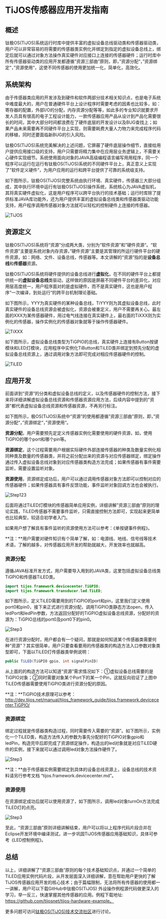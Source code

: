 # TiJOS传感器应用开发指南

## 概述

钛极OS(TiJOS)系统运行时库中提供丰富的虚拟设备总线驱动类和传感器驱动类，用户可以非常容易的将需要的传感器类实例化并绑定到指定的虚拟设备总线上，绑定后就可以通过对象方法操作真实硬件对应接口上连接的传感器硬件；运行时库中所有传感器驱动类的应用开发都遵循”资源三部曲”原则，即，”资源分配“，”资源绑定“，”资源使用“，这使不同传感器的使用更加统一化，简单化，高效化。



## 系统架构

由于传感器类应用的开发涉及到硬件和软件两部分技术相关知识点，也是电子系统中难度最大的，用户在普通硬件平台上设计程序时需要考虑的因素也比较多，如：寄存器的配置，外部I/O的分配，内存资源分配等等，如此多的专业知识就要求开发人员具有很高的电子工程设计能力，一款传感器应用产品从设计到产品化需要很长的时间，其中大部分时间都浪费在了硬件底层的开发设计以及BUG查找上；如果产品未来需要再不同硬件平台上实现，则需要耗费大量人力物力来完成程序代码的移植，同时还要面临新BUG的引入风险。

钛极OS(TiJOS)系统完美解决的上述问题，它屏蔽了硬件底层操作细节，直接给用户提供应用接口级的支持，用户只需要将精力集中在应用层业务逻辑上，不需要关心硬件实现细节。系统使用面向对象的JAVA高级编程语言编写用用程序，同一个程序可以运行在运行有钛极OS(TiJOS)系统的不同硬件平台上，真正意义上实现了”软件定义硬件“，为用户应用的运行和跨平台提供了可靠的系统级支持。

如下图所示，钛极OS(TiJOS)完整系统由执行环境、真实硬件，传感器三大部分组成，其中执行环境中运行有钛极OS(TiJOS)操作系统，系统核心为JAVA虚拟机，其将真实硬件虚拟化，这是用户程序可以跨平台执行的技术基础；运行时库除了提供标准JAVA库功能外，还为用户提供丰富的虚拟设备总线类和传感器类驱动功能支持，用户程序调用传感器对象方法就可以轻松的控制硬件上连接的传感器。

![TiJOS](.\img\TiJOS.png)



## 资源定义

钛极OS(TiJOS)系统将“资源”分成两大类，分别为“软件资源”和”硬件资源“。“软件资源”主要是系统对象内存资源，”硬件资源“主要是其管理的所运行硬件平台的硬件资源，如：网络、文件、设备总线，传感器等。本文讲解的“资源”指的是**设备总线**和**传感器**资源。

钛极OS(TiJOS)系统将硬件提供的设备总线进行**虚拟化**，在不同的硬件平台上都提供统一的**虚拟设备总线**类驱动，这样做的原因是屏蔽不同硬件平台的差异化，对应用层高度统一，用户程序面对的是虚拟硬件，而不是真实硬件，这也是用户程序“一次编译，到处运行“的跨平台机制理论基础。

如下图所示，YYY为真实硬件的某种设备总线，TiYYY则为其虚拟设备总线，此时真实硬件的设备总线资源会被虚拟化，资源会被重定义，用户不需要再关心。最左面的XXX为某传感器硬件，用过电气线连接在真实硬件上，最右面的TiXXX则为实例化的传感器，操作实例化的传感器对象就等于操作传感器硬件。



![TiXXX](.\img\TiXXX.png)

如下图所示，虚拟设备总线类型为TiGPIO的总线，真实硬件上连接有Button按键模块和LED灯模块，应用程序中实例化TiButton和TiLED类并绑定到预先分配的虚拟设备总线资源上，通过调用对象方法即可完成对相应传感器硬件的控制。



![TiLED](.\img\TiBL.png)



## 应用开发

前面讲到“资源”的分类和虚拟设备总线的定义，以及传感器硬件的控制方法，接下来将详细讲解虚拟设备总线资源和传感器资源应用方法，后续内容中提到的"资源"都代表虚拟设备总线资源和传感器资源，不再另行标注。

如下图所示，极OS(TiJOS)系统中“资源”的使用都遵循”资源三部曲”原则，即，”资源分配“，”资源绑定“，”资源使用“。

**资源分配**，用户需要预先定定义传感器实例化需要使用的硬件资源，如，使用TiGPIO的哪个port和哪个pin等。

**资源绑定**，这个过程需要用户根据实际硬件外部连接传感器的种类及数量实例化相同种类及数量的传感器类，并将之前分配出来的资源与对应传感器绑定，绑定操作通过传入虚拟设备总线对象到对应传感器类构造方法完成；如果传感器有事件需要监听，需要设置监听对象。

**资源使用**，资源绑定成功后，用户可以通过调用传感器对象方法即可以控制对应的传感器硬件；如果传感器具有事件反馈功能，事件监听对象回调方法也会被执行。

![Step123](.\img\Step123.png)

后面将通过TiLED灯模块的传感器简单应用实例，详细讲解”资源三部曲”原则的理论实践，TiLED传感器不需要事件监听，只需直接控制方法即可，实现起来更简单也比较典型，较适合初学者入门。

如果用户想了解具有事件监听的资源使用方法可以参考：《单按键事件例程》。



**注：**用户需要对硬件知识有个简单了解，如：电源线、地线、信号线等技术术语，了解的越多，对传感器应用开发的帮助就越大，开发效率也就越高。



### 资源分配

遵循JAVA标准开发方式，用户需要导入用到的JAVA类，这里包括虚拟设备总线类TiGPIO和传感器TiLED类。

```java
import tijos.framework.devicecenter.TiGPIO; 
import tijos.framework.transducer.led.TiLED; 
```

如下图所示，定义TiLED需要用到的TiGPIO的port和pin，这里我们定义使用port0和pin0，接下来正式进行资源分配，调用TiGPIO类静态方法open，传入ledPort和ledPin参数，方法返回分配好的TiGPIO虚拟设备总线资源，分配好的资源为：TiGPIO总线的port0及port0下的pin0。

![Step3](.\img\Step1.png)

在进行资源分配时，用户都会有一个疑问，那就是如何知道某个传感器类需要何种“资源”？其实很简单，用户只要查看要用的传感器类的构造方法入口参数对象类型即可，下面以TiLED灯传感器类举例说明：

```java
public TiLED(TiGPIO gpio, int signalPinID)
```

从上面的的构造方法可以知道“资源”需求情况如下：①虚拟设备总线需要的是TiGPIO对象；②同时需要对象某个Port下的某一个Pin，这就反向验证了上图中TiLED传感器需要使用TiGPIO类进行资源分配的原因。



**注：**TiGPIO技术原理可以参考：<http://dev.tijos.net/manual/tijos_framework_guide/tijos.framework.devicecenter.TiGPIO/>



### 资源绑定

绑定过程就是传感器类构造过程，同时需要传入需要的“资源”。如下图所示，实例化一个TiLED类，构造方法传入的参数为事先分配好的TiGPIO对象gpio和ledPin，构造完毕后即完成了资源绑定操作，构造出的led对象就是对应TiLED硬件的实例，接下来就可以通过调用led对象方法操作硬件了。

![Step3](.\img\Step2.png)



**注：**由于传感器实例需要绑定到具体的设备总线资源上，设备总线的技术资料请另行参考文档 “tijos.framework.devicecenter.md”。



### 资源使用

在资源绑定成功后就可以使用资源了，如下图所示，调用led对象turnOn方法完成TiLED灯的点亮。

![Step3](.\img\Step3.png)

至此，“资源三部曲”原则详细讲解结束，用户可以将以上程序代码片段合并在Eclipse开发环境中编译测试，进一步巩固TiJOS传感器应用基础知识，具体可参考《LED控制例程》。



## 总结

以上，详细讲解了“资源三部曲”原则的每个技术基础知识点，并通过一个简单的TiLED应用实例代码片段，从开发层面深入详细讲解，意在帮助用户更快的了解TiJOS传感器应用开发的核心技术；由于篇幅限制，无法将所有传感器的使用都一一讲解，用户可以下载GitHub中钛极OS(TiJOS) 外设操作例程源代码做更深入的学习，举一反三，快速掌握其他传感器的应用。例程下载地址: https://github.com/tijosnet/tijos-hardware-example。



更多问题可访问[钛极OS(TiJOS)技术交流社区](http://bbs.tijos.net)进行讨论。